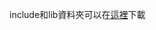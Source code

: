 include和lib資料夾可以在[這裡](https://drive.google.com/file/d/10Jj6Eem1mxiTaFfv-uBsEwU4vDkg-Zfo/view?usp=sharing)下載
